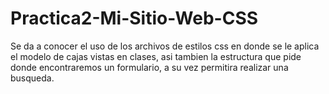 # Practica2-Mi-Sitio-Web-CSS

Se da a conocer el uso de los archivos de estilos css
en donde se le aplica el modelo de cajas vistas en clases,
asi tambien la estructura que pide donde encontraremos un 
formulario, a su vez permitira realizar una busqueda.
